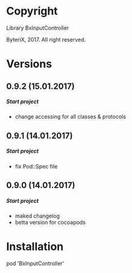 # Copyright

Library BxInputController

ByteriX, 2017. All right reserved.

# Versions


## 0.9.2 (15.01.2017)
##### Start project
* change accessing for all classes & protocols

## 0.9.1 (14.01.2017)
##### Start project
* fix Pod::Spec file

## 0.9.0 (14.01.2017)
##### Start project
* maked changelog
* betta version for cocoapods


# Installation

pod 'BxInputController'
